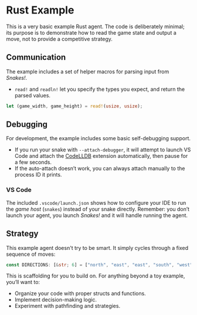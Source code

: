 # Rust Example

This is a very basic example Rust agent. The code is deliberately minimal; its purpose is to demonstrate how to read the game state and output a move, not to provide a competitive strategy.

## Communication

The example includes a set of helper macros for parsing input from _Snakes!_.

- `read!` and `readln!` let you specify the types you expect, and return the parsed values.

```rust
let (game_width, game_height) = read!(usize, usize);
```

## Debugging

For development, the example includes some basic self-debugging support.

- If you run your snake with `--attach-debugger`, it will attempt to launch VS Code and attach the [CodeLLDB](https://marketplace.visualstudio.com/items?itemName=vadimcn.vscode-lldb) extension automatically, then pause for a few seconds.
- If the auto-attach doesn’t work, you can always attach manually to the process ID it prints.

### VS Code

The included `.vscode/launch.json` shows how to configure your IDE to run the _game host_ (`snakes`) instead of your snake directly. Remember: you don’t launch your agent, you launch _Snakes!_ and it will handle running the agent.

## Strategy

This example agent doesn't try to be smart. It simply cycles through a fixed sequence of moves:

```rust
const DIRECTIONS: [&str; 6] = ["north", "east", "east", "south", "west", "west"];
```

This is scaffolding for you to build on. For anything beyond a toy example, you’ll want to:

- Organize your code with proper structs and functions.
- Implement decision-making logic.
- Experiment with pathfinding and strategies.
